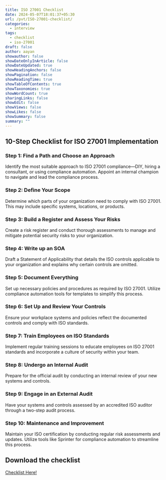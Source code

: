 ```yaml
---
title: ISO 27001 Checklist
date: 2024-05-07T18:01:37+05:30
url: /pvt/ISO-27001-checklist/
categories:
  - interview
tags:
  - checklist
  - iso-27001
draft: false
author: aayan
showauthor: false
showDateOnlyInArticle: false
showDateUpdated: true
showHeadingAnchors: false
showPagination: false
showReadingTime: true
showTableOfContents: true
showTaxonomies: true
showWordCount: true
sharingLinks: false
showEdit: false
showViews: false
showLikes: false
showSummary: false
summary: ""
---
```



## 10-Step Checklist for ISO 27001 Implementation
### Step 1: Find a Path and Choose an Approach
Identify the most suitable approach to ISO 27001 compliance—DIY, hiring a consultant, or using compliance automation. Appoint an internal champion to navigate and lead the compliance process.

### Step 2: Define Your Scope
Determine which parts of your organization need to comply with ISO 27001. This may include specific systems, locations, or products.

### Step 3: Build a Register and Assess Your Risks
Create a risk register and conduct thorough assessments to manage and mitigate potential security risks to your organization.

### Step 4: Write up an SOA
Draft a Statement of Applicability that details the ISO controls applicable to your organization and explains why certain controls are omitted.

### Step 5: Document Everything
Set up necessary policies and procedures as required by ISO 27001. Utilize compliance automation tools for templates to simplify this process.

### Step 6: Set Up and Review Your Controls
Ensure your workplace systems and policies reflect the documented controls and comply with ISO standards.

### Step 7: Train Employees on ISO Standards
Implement regular training sessions to educate employees on ISO 27001 standards and incorporate a culture of security within your team.

### Step 8: Undergo an Internal Audit
Prepare for the official audit by conducting an internal review of your new systems and controls.

### Step 9: Engage in an External Audit
Have your systems and controls assessed by an accredited ISO auditor through a two-step audit process.

### Step 10: Maintenance and Improvement
Maintain your ISO certification by conducting regular risk assessments and updates. Utilize tools like Sprinter for compliance automation to streamline this process.


## Download the checklist 

[Checklist Here!](https://github.com/Incident-Clarity/incident-clarity-assets/blob/main/pdfs/ISO-27001-Audit-Checklist.pdf?raw=true)

